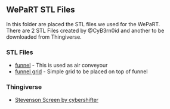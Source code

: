 ## WePaRT STL Files
In this folder are placed the STL files we used for the WePaRT.  
There are 2 STL Files created by @CyB3rn0id and another to be downloaded from Thingiverse.

### STL Files
- [funnel](funnel.stl) - This is used as air conveyour
- [funnel grid](funnel_grid.stl) - Simple grid to be placed on top of funnel

### Thingiverse
- [Stevenson Screen by cybershifter](https://www.thingiverse.com/thing:4529099/files)

